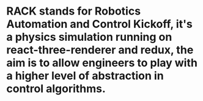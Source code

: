 RACK stands for Robotics Automation and Control Kickoff,
it's a physics simulation running on react-three-renderer and redux,
the aim is to allow engineers to play with a higher level of abstraction in control algorithms.
============================
